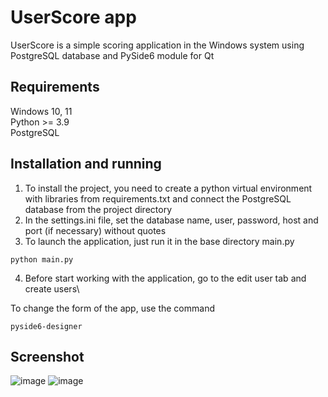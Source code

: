 # UserScore app
UserScore is a simple scoring application in the Windows system using PostgreSQL database and PySide6 module for Qt

## Requirements
Windows 10, 11\
Python >= 3.9\
PostgreSQL

## Installation and running
1) To install the project, you need to create a python virtual environment with libraries from requirements.txt and connect the PostgreSQL database from the project directory
2) In the settings.ini file, set the database name, user, password, host and port (if necessary) without quotes
3) To launch the application, just run it in the base directory main.py
```
python main.py
```
4) Before start working with the application, go to the edit user tab and create users\

To change the form of the app, use the command
```
pyside6-designer
```
## Screenshot
![image](https://github.com/user-attachments/assets/3465dc09-5bb3-4c98-932d-e54e14cbb3ca)
![image](https://github.com/user-attachments/assets/a10a0594-959a-4f1d-911e-75384821b14b)
